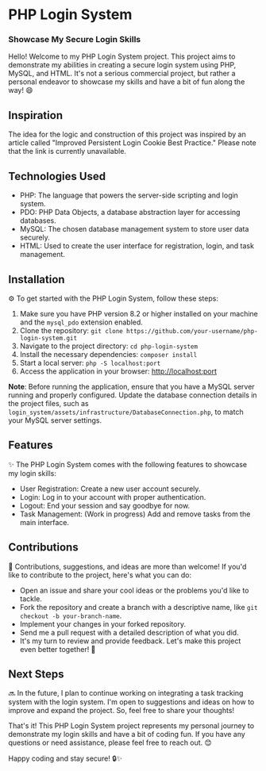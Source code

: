 # PHP Login System
### Showcase My Secure Login Skills

Hello! Welcome to my PHP Login System project. This project aims to demonstrate my abilities in creating a secure login system using PHP, MySQL, and HTML. It's not a serious commercial project, but rather a personal endeavor to showcase my skills and have a bit of fun along the way! 😄

## Inspiration
The idea for the logic and construction of this project was inspired by an article called "Improved Persistent Login Cookie Best Practice." Please note that the link is currently unavailable.

## Technologies Used
- PHP: The language that powers the server-side scripting and login system.
- PDO: PHP Data Objects, a database abstraction layer for accessing databases.
- MySQL: The chosen database management system to store user data securely.
- HTML: Used to create the user interface for registration, login, and task management.

## Installation
⚙️ To get started with the PHP Login System, follow these steps:

1. Make sure you have PHP version 8.2 or higher installed on your machine and the `mysql_pdo` extension enabled.
2. Clone the repository: `git clone https://github.com/your-username/php-login-system.git`
3. Navigate to the project directory: `cd php-login-system`
4. Install the necessary dependencies: `composer install`
5. Start a local server: `php -S localhost:port`
6. Access the application in your browser: [http://localhost:port](http://localhost:port)

**Note**: Before running the application, ensure that you have a MySQL server running and properly configured. Update the database connection details in the project files, such as `login_system/assets/infrastructure/DatabaseConnection.php`, to match your MySQL server settings.

## Features
✨ The PHP Login System comes with the following features to showcase my login skills:

- User Registration: Create a new user account securely.
- Login: Log in to your account with proper authentication.
- Logout: End your session and say goodbye for now.
- Task Management: (Work in progress) Add and remove tasks from the main interface.

## Contributions
🙌 Contributions, suggestions, and ideas are more than welcome! If you'd like to contribute to the project, here's what you can do:

- Open an issue and share your cool ideas or the problems you'd like to tackle.
- Fork the repository and create a branch with a descriptive name, like `git checkout -b your-branch-name`.
- Implement your changes in your forked repository.
- Send me a pull request with a detailed description of what you did.
- It's my turn to review and provide feedback. Let's make this project even better together! 👐

## Next Steps
🔜 In the future, I plan to continue working on integrating a task tracking system with the login system. I'm open to suggestions and ideas on how to improve and expand the project. So, feel free to share your thoughts!

That's it! This PHP Login System project represents my personal journey to demonstrate my login skills and have a bit of coding fun. If you have any questions or need assistance, please feel free to reach out. 😊

Happy coding and stay secure! 🔒✨
